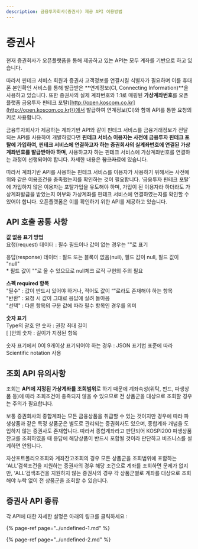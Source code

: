 ```yaml
---
description: 금융투자회사(증권사) 제공 API 이용방법
---
```


# 증권사

현재 증권회사가 오픈플랫폼을 통해 제공하고 있는 API는 모두 계좌를 기반으로 하고 있습니다. 

따라서 핀테크 서비스 회원과 증권사 고객정보를 연결시킬 식별자가 필요하며 이를 휴대폰 본인확인 서비스를 통해 발급받은 **연계정보\(CI, Connecting Information\)**을 사용하고 있습니다. 또한 증권사의 실제 계좌번호와 1:1로 매핑된 **가상계좌번호**를 오픈플랫폼 금융투자 핀테크 포탈\([http://open.koscom.co.kr](http://open.koscom.co.kr)\)에서 발급하여 연계정보\(CI\)와 함께 API를 통한 요청의 키로 사용합니다.

금융투자회사가 제공하는 계좌기반 API와 같이  핀테크 서비스를 금융거래정보가 전달되는 API를 사용하여 개발하였다면 **핀테크 서비스 이용자는 사전에 금융투자 핀테크 포탈에 가입하여, 핀테크 서비스에 연결하고자 하는 증권회사의 실계좌번호에 연결된 가상계좌번호를 발급받아야 하며**, 사용하고자 하는 핀테크 서비스에 가상계좌번호를 연결하는 과정이 선행되어야 합니다. 자세한 내용은 ~~참고자료~~에 있습니다. 

 따라서 계좌기반 API를 사용하는 핀테크 서비스를 이용자가 사용하기 위해서는 사전에 위와 같은 이용조건을 충족했는지를 확인하는 것이 필요합니다. ‘금융투자 핀테크 포탈\`에 가입하지 않은 이용자는 포탈가입을 유도해야 하며, 가입이 된 이용자라 하더라도 가상계좌발급을 받았는지 여부와 가상계좌를 핀테크 서비스에 연결하였는지를 확인할 수 있어야 합니다. 오픈플랫폼은 이를 확인하기 위한 API를 제공하고 있습니다.





## API 호출 공통 사항

**값 없음 표기 방법**  
 요청\(request\)    데이터  : 필수 필드이나 값이 없는 경우는 ""로 표기  
 응답\(response\) 데이터  : 필드 또는 블록이 없음\(null\), 필드 값이 null, 필드 값이 "null"   
                                      \* 필드 값이 ""로 올 수 있으므로 null체크 로직 구현의 주의 필요 

**스펙 required 항목**   
 "필수"  :  값이 반드시 있어야 하거나, 적어도 값이 “”로라도 존재해야 하는 항목  
 "반환"  :  요청 시 값이 그대로 응답에 실려 돌아옴  
 "선택"  :  다른 항목의 구분 값에 따라 필수 항목인 경우를 의미

**숫자 표기**  
 Type의 괄호 안 숫자   :  권장 최대 길이   
 \[ \]안의 숫자                   :  길이가 지정된 항목   
 숫자 표기에서 0이 9개이상 표기되어야 하는 경우 :  JSON 표기법 표준에 따라 Scientific notation 사용





## 조회 API 유의사항

조회는 **API에 지정된 가상계좌를 조회범위**로 하기 때문에 계좌속성\(위탁, 펀드, 파생상품 등\)에 따라 조회조건이 충족되지 않을 수 있으므로 전 상품군을 대상으로 조회할 경우는 주의가 필요합니다. 

보통 증권회사의 종합계좌는 모든 금융상품을 취급할 수 있는 것이지만 경우에 따라 파생상품과 같은 특정 상품군은 별도로 관리되는 증권회사도 있으며, 종합계좌 개념을 도입하지 않는 증권사도 존재합니다. 따라서 종합계좌라고 판단되어 KOSPI200 파생상품 잔고를 조회하였을 때 응답에 해당상품이 반드시 포함될 것이라 판단하고 비즈니스를 설계하면 안됩니다. 

자산포트폴리오조회와 계좌잔고조회의 경우 모든 상품군을 조회범위에 포함하는 ‘ALL’검색조건을 지원하는 증권사의 경우 해당 조건으로 계좌를 조회하면 문제가 없지만, ‘ALL’검색조건을 지원하지 않는 증권사의 경우 각 상품군별로  계좌를 대상으로 조회해야 누락 없이 전 상품군을 조회할 수 있습니다. 





## 증권사 API 종류

각 API에 대한 자세한 설명은 아래의 링크를 클릭하세요 :

{% page-ref page="../undefined-1.md" %}

{% page-ref page="../undefined-2.md" %}



